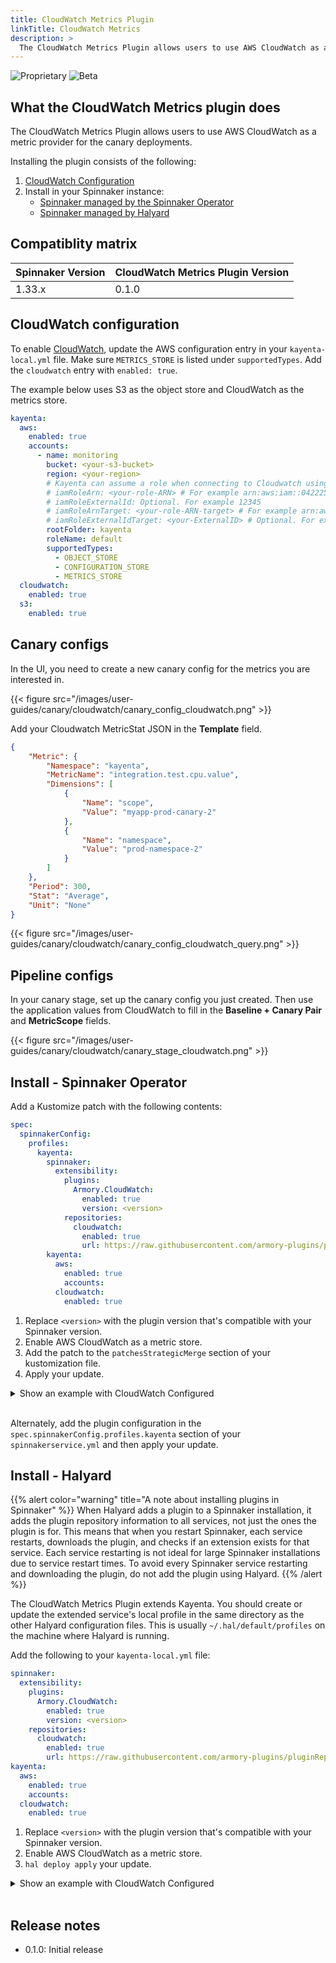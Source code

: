 ```yaml
---
title: CloudWatch Metrics Plugin
linkTitle: CloudWatch Metrics
description: >
  The CloudWatch Metrics Plugin allows users to use AWS CloudWatch as a metric provider for the canary deployments
---
```


![Proprietary](/images/proprietary.svg) ![Beta](/images/beta.svg)

## What the CloudWatch Metrics plugin does

The CloudWatch Metrics Plugin allows users to use AWS CloudWatch as a metric provider for the canary deployments.

Installing the plugin consists of the following:
1. [CloudWatch Configuration](#cloudWatch-configuration)
1. Install in your Spinnaker instance:
   * [Spinnaker managed by the Spinnaker Operator](#install---spinnaker-operator)
   * [Spinnaker managed by Halyard](#install---halyard)

## Compatiblity matrix

| Spinnaker Version | CloudWatch Metrics Plugin Version |
|-------------------|-----------------------------------|
| 1.33.x            | 0.1.0                             |


## CloudWatch configuration

To enable [CloudWatch](https://aws.amazon.com/cloudwatch/), update the AWS configuration entry in your `kayenta-local.yml` file. Make sure `METRICS_STORE` is listed under `supportedTypes`. Add the `cloudwatch` entry with `enabled: true`.

The example below uses S3 as the object store and CloudWatch as the metrics store.

```yaml
kayenta:
  aws:
    enabled: true
    accounts:
      - name: monitoring
        bucket: <your-s3-bucket>
        region: <your-region>
        # Kayenta can assume a role when connecting to Cloudwatch using the iamRole configs
        # iamRoleArn: <your-role-ARN> # For example arn:aws:iam::042225624470:role/theRole
        # iamRoleExternalId: Optional. For example 12345
        # iamRoleArnTarget: <your-role-ARN-target> # For example arn:aws:iam::042225624470:role/targetcloudwatchaccount
        # iamRoleExternalIdTarget: <your-ExternalID> # Optional. For example 84475
        rootFolder: kayenta
        roleName: default
        supportedTypes:
          - OBJECT_STORE
          - CONFIGURATION_STORE
          - METRICS_STORE
  cloudwatch:
    enabled: true
  s3:
    enabled: true
```

## Canary configs

In the UI, you need to create a new canary config for the metrics you are interested in.

{{< figure src="/images/user-guides/canary/cloudwatch/canary_config_cloudwatch.png" >}}

Add your Cloudwatch MetricStat JSON in the **Template** field.

```json
{
    "Metric": {
        "Namespace": "kayenta",
        "MetricName": "integration.test.cpu.value",
        "Dimensions": [
            {
                "Name": "scope",
                "Value": "myapp-prod-canary-2"
            },
            {
                "Name": "namespace",
                "Value": "prod-namespace-2"
            }
        ]
    },
    "Period": 300,
    "Stat": "Average",
    "Unit": "None"
}
```

{{< figure src="/images/user-guides/canary/cloudwatch/canary_config_cloudwatch_query.png" >}}

## Pipeline configs

In your canary stage, set up the canary config you just created. Then use the application values from CloudWatch to fill in the **Baseline + Canary Pair** and **MetricScope** fields.

{{< figure src="/images/user-guides/canary/cloudwatch/canary_stage_cloudwatch.png" >}}

## Install - Spinnaker Operator

Add a Kustomize patch with the following contents:

```yaml
spec:
  spinnakerConfig:
    profiles:
      kayenta:
        spinnaker:
          extensibility:
            plugins:
              Armory.CloudWatch:
                enabled: true
                version: <version>
            repositories:
              cloudwatch:
                enabled: true
                url: https://raw.githubusercontent.com/armory-plugins/pluginRepository/master/repositories.json
        kayenta:
          aws:
            enabled: true
            accounts:
          cloudwatch:
            enabled: true
```

1. Replace `<version>` with the plugin version that's compatible with your Spinnaker version. 
1. Enable AWS CloudWatch as a metric store.
1. Add the patch to the `patchesStrategicMerge` section of your kustomization file. 
1. Apply your update.

<details><summary>Show an example with CloudWatch Configured</summary>

```yaml
spec:
  spinnakerConfig:
    profiles:
      kayenta:
        spinnaker:
          extensibility:
            plugins:
              Armory.CloudWatch:
                enabled: true
                version: 0.1.0
            repositories:
              cloudwatch:
                enabled: true
                url: https://raw.githubusercontent.com/armory-plugins/pluginRepository/master/repositories.json
        kayenta:
          aws:
            enabled: true
            accounts:
              - name: monitoring
                bucket: <your-s3-bucket>
                region: <your-region>
                # Kayenta can assume a role when connecting to Cloudwatch using the iamRole configs
                # iamRoleArn: <your-role-ARN> # For example arn:aws:iam::042225624470:role/theRole
                # iamRoleExternalId: Optional. For example 12345
                # iamRoleArnTarget: <your-role-ARN-target> # For example arn:aws:iam::042225624470:role/targetcloudwatchaccount
                # iamRoleExternalIdTarget: <your-ExternalID> # Optional. For example 84475
                rootFolder: kayenta
                roleName: default
                supportedTypes:
                  - OBJECT_STORE
                  - CONFIGURATION_STORE
                  - METRICS_STORE
          cloudwatch:
            enabled: true
          s3:
            enabled: true
```
</details></br>

Alternately, add the plugin configuration in the `spec.spinnakerConfig.profiles.kayenta` section of your `spinnakerservice.yml` and then apply your update.

## Install - Halyard

{{% alert color="warning" title="A note about installing plugins in Spinnaker" %}}
When Halyard adds a plugin to a Spinnaker installation, it adds the plugin repository information to all services, not just the ones the plugin is for. This means that when you restart Spinnaker, each service restarts, downloads the plugin, and checks if an extension exists for that service. Each service restarting is not ideal for large Spinnaker installations due to service restart times. To avoid every Spinnaker service restarting and downloading the plugin, do not add the plugin using Halyard. 
{{% /alert %}}

The CloudWatch Metrics Plugin extends Kayenta. You should create or update the extended service's local profile in the same directory as the other Halyard configuration files. This is usually `~/.hal/default/profiles` on the machine where Halyard is running.

Add the following to your `kayenta-local.yml` file:

```yaml
spinnaker:
  extensibility:
    plugins:
      Armory.CloudWatch:
        enabled: true
        version: <version>
    repositories:
      cloudwatch:
        enabled: true
        url: https://raw.githubusercontent.com/armory-plugins/pluginRepository/master/repositories.json
kayenta:
  aws:
    enabled: true
    accounts:
  cloudwatch:
    enabled: true
```

1. Replace `<version>` with the plugin version that's compatible with your Spinnaker version.
1. Enable AWS CloudWatch as a metric store.
1. `hal deploy apply` your update.

<details><summary>Show an example with CloudWatch Configured</summary>

```yaml
spinnaker:
  extensibility:
    plugins:
      Armory.CloudWatch:
        enabled: true
        version: 0.1.0
    repositories:
      cloudwatch:
        enabled: true
        url: https://raw.githubusercontent.com/armory-plugins/pluginRepository/master/repositories.json
kayenta:
  aws:
    enabled: true
    accounts:
      - name: monitoring
        bucket: <your-s3-bucket>
        region: <your-region>
        # Kayenta can assume a role when connecting to Cloudwatch using the iamRole configs
        # iamRoleArn: <your-role-ARN> # For example arn:aws:iam::042225624470:role/theRole
        # iamRoleExternalId: Optional. For example 12345
        # iamRoleArnTarget: <your-role-ARN-target> # For example arn:aws:iam::042225624470:role/targetcloudwatchaccount
        # iamRoleExternalIdTarget: <your-ExternalID> # Optional. For example 84475
        rootFolder: kayenta
        roleName: default
        supportedTypes:
          - OBJECT_STORE
          - CONFIGURATION_STORE
          - METRICS_STORE
  cloudwatch:
    enabled: true
  s3:
    enabled: true
```

</details></br>

## Release notes

- 0.1.0: Initial release

